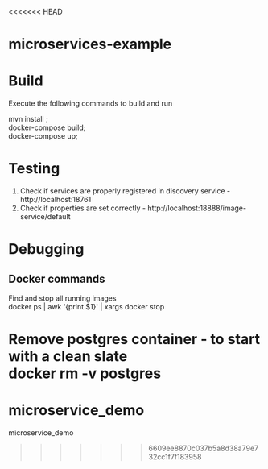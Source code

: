 <<<<<<< HEAD
# microservices-example
# Build  
Execute the following commands to build and run 

mvn install ;   
docker-compose build;  
docker-compose up;  

# Testing
1) Check if services are properly registered in discovery service - http://localhost:18761
2) Check if properties are set correctly - http://localhost:18888/image-service/default 

# Debugging
## Docker commands 

Find and stop all running images  
docker ps | awk '{print $1}' | xargs docker stop   

Remove postgres container - to start with a clean slate  
docker rm -v postgres 
=======
# microservice_demo
microservice_demo
>>>>>>> 6609ee8870c037b5a8d38a79e732cc1f7f183958
